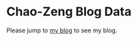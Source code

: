 Chao-Zeng Blog Data
====================

Please jump to <a href="http://chao-zeng.github.io">my blog</a> to see my blog.
